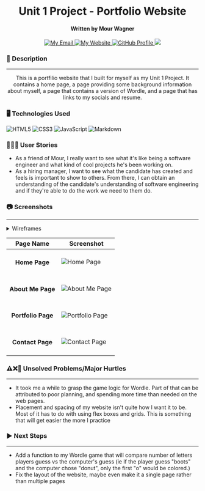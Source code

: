 <h1 align = "center">
  Unit 1 Project - Portfolio Website
</h1>

<h4 align = "center">
  Written by Mour Wagner
</h4>
<p align = "center">
  <a href="mailto: mourwagner13@gmail.com">
    <img src="https://img.shields.io/badge/Gmail-D14836?style=for-the-badge&logo=gmail&logoColor=white" alt="My Email">
  </a>
  <a href="https://rswagner13.github.io/Portfolio/">
    <img src="https://img.shields.io/badge/website-000000?style=for-the-badge&logo=About.me&logoColor=white" alt="My Website">
  </a>
  <a href="https://github.com/rswagner13">
    <img src="https://img.shields.io/badge/GitHub-100000?style=for-the-badge&logo=github&logoColor=white" alt="GitHub Profile">
  </a>
  <a href="https://www.linkedin.com/in/rswagner23/">
    <img src="https://img.shields.io/badge/LinkedIn-0077B5?style=for-the-badge&logo=linkedin&logoColor=white" alt"LinkedIn Page">
  </a>
</p>


### 📝 Description
---
<p align="center">
  This is a portfilio website that I built for myself as my Unit 1 Project. It contains a home page, a page providing some background information about myself, a page that contains a version of Wordle, and a page that has links to my socials and resume.
</p>

### 🖥️ Technologies Used
<p>
  <img src="https://img.shields.io/badge/HTML5-E34F26?style=for-the-badge&logo=html5&logoColor=white" alt="HTML5">
  <img src="https://img.shields.io/badge/CSS3-1572B6?style=for-the-badge&logo=css3&logoColor=white" alt="CSS3">
  <img src="https://img.shields.io/badge/JavaScript-323330?style=for-the-badge&logo=javascript&logoColor=F7DF1E" alt="JavaScript">
  <img src="https://img.shields.io/badge/Markdown-000000?style=for-the-badge&logo=markdown&logoColor=white" alt="Markdown">
</p>

### 🧔‍♂️👩 User Stories
* As a friend of Mour, I really want to see what it's like being a software engineer and what kind of cool projects he's been working on.
* As a hiring manager, I want to see what the candidate has created and feels is important to show to others. From there, I can obtain an understanding of the candidate's understanding of software engineering and if they're able to do the work we need to them do.

### 📷 Screenshots
---
<details>
  <summary>
   Wireframes
  </summary>
    <img src="https://i.imgur.com/hsMklRz.png" alt="Wireframe for Home Page">
    <img src="https://i.imgur.com/kKQ8p8t.png" alt="Wireframe for About Me Page">
    <img src="https://i.imgur.com/d26mP0i.png" alt="Wireframe for Projects Page">
    <img src="https://i.imgur.com/sf2XMUc.png" alt="Wireframe for Contact Page">
</details>

|   Page Name   |  Screenshot   |
|  :-----------:  | ------------- |
| <h4>Home Page</h4>  |   <img src="https://i.imgur.com/zRQx8di.png" alt="Home Page"> |
| <h4>About Me Page</h4>  |   <img src="https://i.imgur.com/rSQB7c9.png" alt="About Me Page"> |
| <h4>Portfolio Page</h4>  |   <img src="https://i.imgur.com/iGpMif3.png" alt="Portfolio Page"> |
| <h4>Contact Page</h4>  |   <img src="https://i.imgur.com/1R6bcue.png" alt="Contact Page"> |

### ⚠️❌💫 Unsolved Problems/Major Hurtles
---
* It took me a while to grasp the game logic for Wordle. Part of that can be attributed to poor planning, and spending more time than needed on the web pages.
* Placement and spacing of my website isn't quite how I want it to be. Most of it has to do with using flex boxes and grids. This is something that will get easier the more I practice
  
### ▶️ Next Steps
--- 
* Add a function to my Wordle game that will compare number of letters players guess vs the computer's guess (ie if the player guess "boots" and the computer chose "donut", only the first "o" would be colored.)
* Fix the layout of the website, maybe even make it a single page rather than multiple pages
